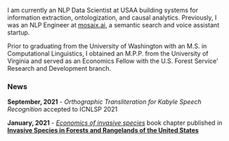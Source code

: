 I am currently an NLP Data Scientist at USAA building systems for information extraction, ontologization, and causal analytics. Previously, I was an NLP Engineer at [mosaix.ai](https://www.mosaix.ai/), a semantic search and voice assistant startup.

Prior to graduating from the University of Washington with an M.S. in Computational Linguistics, I obtained an M.P.P. from the University of Virginia and served as an Economics Fellow with the U.S. Forest Service' Research and Development branch.

### News

**September, 2021** - *Orthographic Transliteration for Kabyle Speech Recognition* accepted to ICNLSP 2021

**January, 2021** - *[Economics of invasive species](https://scholar.google.com/citations?view_op=view_citation&hl=en&user=-tAcAUsAAAAJ&citation_for_view=-tAcAUsAAAAJ:Wp0gIr-vW9MC)* book chapter published in **[Invasive Species in Forests and Rangelands of the United States](https://link.springer.com/book/10.1007/978-3-030-45367-1)**
